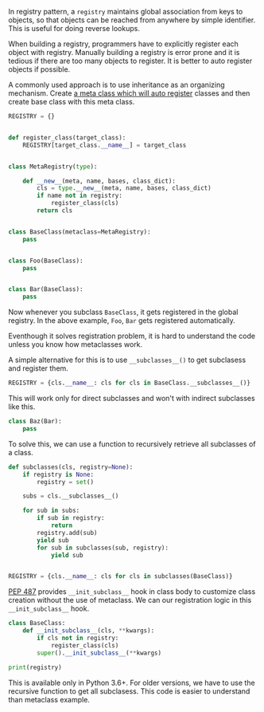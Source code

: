 <!--
.. title: Auto Register Subclasses Without Metaclass in Python
.. slug: auto-register-subclasess-without-metaclass
.. date: 2017-06-10 15:30:27 UTC
.. tags: metaclass, design patterns, python
.. category: programming, python
.. link:
.. description: How to auto register subclasses without using metaclasses
.. type: text
-->

In registry pattern, a `registry` maintains global association from keys to objects, so that objects can be reached from anywhere by simple identifier. This is useful for doing reverse lookups.

When building a registry, programmers have to explicitly register each object with registry. Manually building a registry is error prone and it is tedious if there are too many objects to register. It is better to auto register objects if possible.

A commonly used approach is to use inheritance as an organizing mechanism. Create [a meta class which will auto register](https://python-3-patterns-idioms-test.readthedocs.io/en/latest/Metaprogramming.html#example-self-registration-of-subclasses) classes and then create base class with this meta class.

```python
REGISTRY = {}


def register_class(target_class):
    REGISTRY[target_class.__name__] = target_class


class MetaRegistry(type):

    def __new__(meta, name, bases, class_dict):
        cls = type.__new__(meta, name, bases, class_dict)
        if name not in registry:
            register_class(cls)
        return cls


class BaseClass(metaclass=MetaRegistry):
    pass


class Foo(BaseClass):
    pass


class Bar(BaseClass):
    pass
```

Now whenever you subclass `BaseClass`, it gets registered in the global registry. In the above example, `Foo`, `Bar` gets registered automatically.

Eventhough it solves registration problem, it is hard to understand the code unless you know how metaclasses work.

A simple alternative for this is to use `__subclasses__()` to get subclasess and register them.

```python
REGISTRY = {cls.__name__: cls for cls in BaseClass.__subclasses__()}
```

This will work only for direct subclasses and won't with indirect subclasses like this.

```python
class Baz(Bar):
    pass
```

To solve this, we can use a function to recursively retrieve all subclasses of a class.

```python
def subclasses(cls, registry=None):
    if registry is None:
        registry = set()

    subs = cls.__subclasses__()

    for sub in subs:
        if sub in registry:
            return
        registry.add(sub)
        yield sub
        for sub in subclasses(sub, registry):
            yield sub


REGISTRY = {cls.__name__: cls for cls in subclasses(BaseClass)}
```

[PEP 487](https://www.python.org/dev/peps/pep-0487/) provides `__init_subclass__` hook in class body  to customize class creation without the use of metaclass. We can our registration logic in this `__init_subclass__` hook.

```python
class BaseClass:
    def __init_subclass__(cls, **kwargs):
        if cls not in registry:
            register_class(cls)
        super().__init_subclass__(**kwargs)

print(registry)
```

This is available only in Python 3.6+. For older versions, we have to use the recursive function to get all subclasess. This code is easier to understand than metaclass example.
